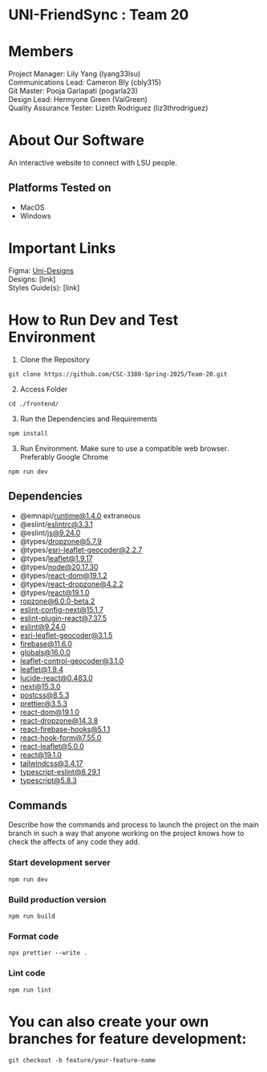 # UNI-FriendSync : Team 20
# Members
Project Manager: Lily Yang (lyang33lsu)\
Communications Lead: Cameron Bly (cbly315)\
Git Master: Pooja Garlapati (pogarla23)\
Design Lead: Hermyone Green (VaiGreen)\
Quality Assurance Tester: Lizeth Rodriguez (liz3throdriguez)

# About Our Software
An interactive website to connect with LSU people. 

## Platforms Tested on
- MacOS
- Windows
  
# Important Links
Figma: <a href ="https://www.figma.com/design/JHiBOGEnhZtuueDTH4jwWk/UNI-FriendSync?node-id=0-1&p=f">Uni-Designs</a>\
Designs: [link]\
Styles Guide(s): [link]

# How to Run Dev and Test Environment
1. Clone the Repository
```
git clone https://github.com/CSC-3380-Spring-2025/Team-20.git
```
2. Access Folder
```
cd ./frontend/
```
3. Run the Dependencies and Requirements
```
npm install 
```
3. Run Environment. Make sure to use a compatible web browser. Preferably Google Chrome
```
npm run dev
```

## Dependencies
-  @emnapi/runtime@1.4.0 extraneous
-  @eslint/eslintrc@3.3.1
-  @eslint/js@9.24.0
-   @types/dropzone@5.7.9
-  @types/esri-leaflet-geocoder@2.2.7
-   @types/leaflet@1.9.17
-  @types/node@20.17.30
-   @types/react-dom@19.1.2
-   @types/react-dropzone@4.2.2
-  @types/react@19.1.0
-  ropzone@6.0.0-beta.2
-  eslint-config-next@15.1.7
-  eslint-plugin-react@7.37.5
-  eslint@9.24.0
-  esri-leaflet-geocoder@3.1.5
-  firebase@11.6.0
-   globals@16.0.0
-  leaflet-control-geocoder@3.1.0
-  leaflet@1.9.4
-  lucide-react@0.483.0
-  next@15.3.0
-  postcss@8.5.3
-  prettier@3.5.3
-  react-dom@19.1.0
-  react-dropzone@14.3.8
-  react-firebase-hooks@5.1.1
-  react-hook-form@7.55.0
-  react-leaflet@5.0.0
-  react@19.1.0
-  tailwindcss@3.4.17
-  typescript-eslint@8.29.1
-  typescript@5.8.3

## Commands
Describe how the commands and process to launch the project on the main branch in such a way that anyone working on the project knows how to check the affects of any code they add.
### Start development server
```
npm run dev
```

### Build production version
```
npm run build
```

### Format code
```
npx prettier --write .
```

### Lint code
```
npm run lint
```

# You can also create your own branches for feature development:
```
git checkout -b feature/your-feature-name
```

